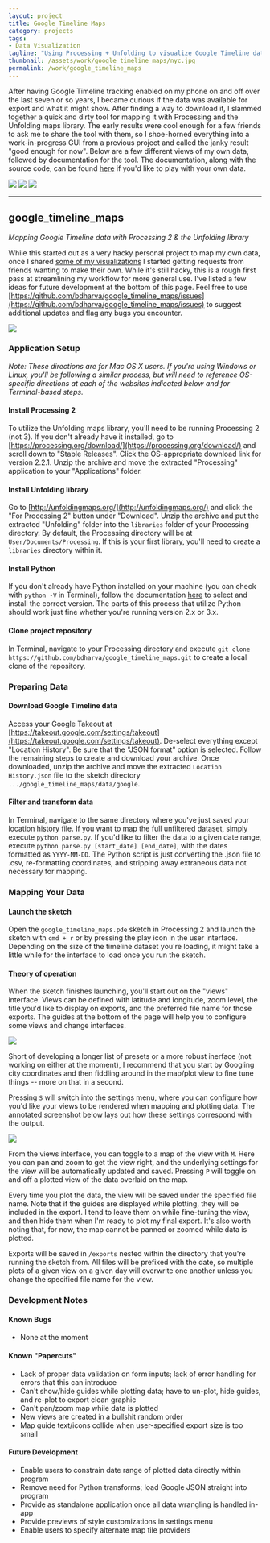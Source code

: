 ```yaml
---
layout: project
title: Google Timeline Maps
category: projects
tags:
- Data Visualization
tagline: "Using Processing + Unfolding to visualize Google Timeline data"
thumbnail: /assets/work/google_timeline_maps/nyc.jpg
permalink: /work/google_timeline_maps
---
```


After having Google Timeline tracking enabled on my phone on and off over the last seven or so years, I became curious if the data was available for export and what it might show. After finding a way to download it, I slammed together a quick and dirty tool for mapping it with Processing and the Unfolding maps library. The early results were cool enough for a few friends to ask me to share the tool with them, so I shoe-horned everything into a work-in-progress GUI from a previous project and called the janky result "good enough for now". Below are a few different views of my own data, followed by documentation for the tool. The documentation, along with the source code, can be found [here](https://github.com/bdharva/google_timeline_maps) if you'd like to play with your own data.

![](/assets/work/google_timeline_maps/bos.jpg)
![](/assets/work/google_timeline_maps/nyc.jpg)
![](/assets/work/google_timeline_maps/usa.jpg)

---

## google_timeline_maps
_Mapping Google Timeline data with Processing 2 & the Unfolding library_

While this started out as a very hacky personal project to map my own data, once I shared [some of my visualizations](https://www.instagram.com/p/Bsl9pEoH_rf/) I started getting requests from friends wanting to make their own. While it's still hacky, this is a rough first pass at streamlining my workflow for more general use. I've listed a few ideas for future development at the bottom of this page. Feel free to use [https://github.com/bdharva/google_timeline_maps/issues](https://github.com/bdharva/google_timeline_maps/issues) to suggest additional updates and flag any bugs you encounter.

![](/assets/work/google_timeline_maps/hero.png)

### Application Setup

_Note: These directions are for Mac OS X users. If you're using Windows or Linux, you'll be following a similar process, but will need to reference OS-specific directions at each of the websites indicated below and for Terminal-based steps._

#### Install Processing 2

To utilize the Unfolding maps library, you'll need to be running Processing 2 (not 3). If you don't already have it installed, go to [https://processing.org/download/](https://processing.org/download/) and scroll down to "Stable Releases". Click the OS-appropriate download link for version 2.2.1. Unzip the archive and move the extracted "Processing" application to your "Applications" folder.

#### Install Unfolding library

Go to [http://unfoldingmaps.org/](http://unfoldingmaps.org/) and click the "For Processing 2" button under "Download". Unzip the archive and put the extracted "Unfolding" folder into the `libraries` folder of your Processing directory. By default, the Processing directory will be at `User/Documents/Processing`. If this is your first library, you'll need to create a `libraries` directory within it.

#### Install Python

If you don't already have Python installed on your machine (you can check with `python -V` in Terminal), follow the documentation [here](https://wiki.python.org/moin/BeginnersGuide/Download) to select and install the correct version. The parts of this process that utilize Python should work just fine whether you're running version 2.x or 3.x.

#### Clone project repository

In Terminal, navigate to your Processing directory and execute `git clone https://github.com/bdharva/google_timeline_maps.git` to create a local clone of the repository.

### Preparing Data

#### Download Google Timeline data

Access your Google Takeout at [https://takeout.google.com/settings/takeout](https://takeout.google.com/settings/takeout). De-select everything except "Location History". Be sure that the "JSON format" option is selected. Follow the remaining steps to create and download your archive. Once downloaded, unzip the archive and move the extracted `Location History.json` file to the sketch directory `.../google_timeline_maps/data/google`.

#### Filter and transform data

In Terminal, navigate to the same directory where you've just saved your location history file. If you want to map the full unfiltered dataset, simply execute `python parse.py`. If you'd like to filter the data to a given date range, execute `python parse.py [start_date] [end_date]`, with the dates formatted as `YYYY-MM-DD`. The Python script is just converting the .json file to .csv, re-formatting coordinates, and stripping away extraneous data not necessary for mapping.

### Mapping Your Data

#### Launch the sketch

Open the `google_timeline_maps.pde` sketch in Processing 2 and launch the sketch with `cmd + r` or by pressing the play icon in the user interface. Depending on the size of the timeline dataset you're loading, it might take a little while for the interface to load once you run the sketch.

#### Theory of operation

When the sketch finishes launching, you'll start out on the "views" interface. Views can be defined with latitude and longitude, zoom level, the title you'd like to display on exports, and the preferred file name for those exports. The guides at the bottom of the page will help you to configure some views and change interfaces.

![](/assets/work/google_timeline_maps/views.png)

Short of developing a longer list of presets or a more robust inerface (not working on either at the moment), I recommend that you start by Googling city coordinates and then fiddling around in the map/plot view to fine tune things -- more on that in a second.

Pressing `S` will switch into the settings menu, where you can configure how you'd like your views to be rendered when mapping and plotting data. The annotated screenshot below lays out how these settings correspond with the output.

![](/assets/work/google_timeline_maps/settings.png)

From the views interface, you can toggle to a map of the view with `M`. Here you can pan and zoom to get the view right, and the underlying settings for the view will be automatically updated and saved. Pressing `P` will toggle on and off a plotted view of the data overlaid on the map.

Every time you plot the data, the view will be saved under the specified file name. Note that if the guides are displayed while plotting, they will be included in the export. I tend to leave them on while fine-tuning the view, and then hide them when I'm ready to plot my final export. It's also worth noting that, for now, the map cannot be panned or zoomed while data is plotted.

Exports will be saved in `/exports` nested within the directory that you're running the sketch from. All files will be prefixed with the date, so multiple plots of a given view on a given day will overwrite one another unless you change the specified file name for the view.

### Development Notes

#### Known Bugs

*	None at the moment

#### Known "Papercuts"

*	Lack of proper data validation on form inputs; lack of error handling for errors that this can introduce
*	Can't show/hide guides while plotting data; have to un-plot, hide guides, and re-plot to export clean graphic
*	Can't pan/zoom map while data is plotted
*	New views are created in a bullshit random order
*	Map guide text/icons collide when user-specified export size is too small

#### Future Development

*	Enable users to constrain date range of plotted data directly within program
*	Remove need for Python transforms; load Google JSON straight into program
*	Provide as standalone application once all data wrangling is handled in-app
*	Provide previews of style customizations in settings menu
*	Enable users to specify alternate map tile providers
